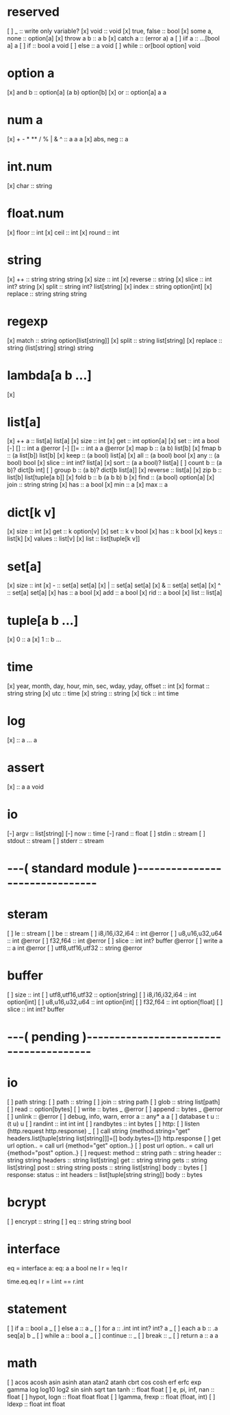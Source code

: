 # reserved
[ ] _            :: write only variable?
[x] void         :: void
[x] true, false  :: bool
[x] some a, none :: option[a]
[x] throw a b    :: a b
[x] catch a      :: (error a) a
[ ] iif a        :: ...[bool a] a
[ ] if           :: bool a void
[ ] else         :: a void
[ ] while        :: or[bool option] void

# option a
[x] and b :: option[a] (a b) option[b]
[x] or    :: option[a] a a

# num a
[x] + - * ** / % | & ^ :: a a a
[x] abs, neg :: a

# int.num
[x] char   :: string

# float.num
[x] floor  :: int
[x] ceil   :: int
[x] round  :: int

# string
[x] ++      :: string string string
[x] size    :: int
[x] reverse :: string
[x] slice   :: int int? string
[x] split   :: string int? list[string]
[x] index   :: string option[int]
[x] replace :: string string string

# regexp
[x] match   :: string option[list[string]]
[x] split   :: string list[string]
[x] replace :: string (list[string] string) string

# lambda[a b ...]
[x]

# list[a]
[x] ++ a    :: list[a] list[a]
[x] size    :: int
[x] get     :: int option[a]
[x] set     :: int a bool
[-] []      :: int a @error
[-] []=     :: int a a @error
[x] map b   :: (a b) list[b]
[x] fmap b  :: (a list[b]) list[b]
[x] keep    :: (a bool) list[a]
[x] all     :: (a bool) bool
[x] any     :: (a bool) bool
[x] slice   :: int int? list[a]
[x] sort    :: (a a bool)? list[a]
[ ] count b :: (a b)? dict[b int]
[ ] group b :: (a b)? dict[b list[a]]
[x] reverse :: list[a]
[x] zip b   :: list[b] list[tuple[a b]]
[x] fold b  :: b (a b b) b
[x] find    :: (a bool) option[a]
[x] join    :: string string
[x] has     :: a bool
[x] min     :: a
[x] max     :: a

# dict[k v]
[x] size   :: int
[x] get    :: k option[v]
[x] set    :: k v bool
[x] has    :: k bool
[x] keys   :: list[k]
[x] values :: list[v]
[x] list   :: list[tuple[k v]]

# set[a]
[x] size   :: int
[x] -      :: set[a] set[a]
[x] |      :: set[a] set[a]
[x] &      :: set[a] set[a]
[x] ^      :: set[a] set[a]
[x] has    :: a bool
[x] add    :: a bool
[x] rid    :: a bool
[x] list   :: list[a]

# tuple[a b ...]
[x] 0 :: a
[x] 1 :: b
...

# time
[x] year, month, day, hour, min, sec, wday, yday, offset :: int
[x] format :: string string
[x] utc    :: time
[x] string :: string
[x] tick   :: int time

# log
[x] :: a ... a

# assert
[x] :: a a void

# io
[-] argv   :: list[string]
[-] now    :: time
[-] rand   :: float
[ ] stdin  :: stream
[ ] stdout :: stream
[ ] stderr :: stream

# ---( standard module )-------------------------------

# steram
[ ] le               :: stream
[ ] be               :: stream
[ ] i8,i16,i32,i64   :: int @error
[ ] u8,u16,u32,u64   :: int @error
[ ] f32,f64          :: int @error
[ ] slice            :: int int? buffer @error
[ ] write a          :: a int @error
[ ] utf8,utf16,utf32 :: string @error

# buffer
[ ] size             :: int
[ ] utf8,utf16,utf32 :: option[string]
[ ] i8,i16,i32,i64   :: int option[int]
[ ] u8,u16,u32,u64   :: int option[int]
[ ] f32,f64          :: int option[float]
[ ] slice            :: int int? buffer

# ---( pending )---------------------------------------
# io
[ ] path string:
[ ]   path   :: string
[ ]   join   :: string path
[ ]   glob   :: string list[path]
[ ]   read   :: option[bytes]
[ ]   write  :: bytes _ @error
[ ]   append :: bytes _ @error
[ ]   unlink :: @error
[ ] debug, info, warn, error a :: any* a a
[ ] database t u :: (t u) u
[ ] randint :: int int int
[ ] randbytes :: int bytes
[ ] http:
[ ]   listen (http.request http.response) _
[ ]   call string {method.string="get" headers.list[tuple[string list[string]]]=[] body.bytes=[]} http.response
[ ]   get url option.. = call url {method="get" option..}
[ ]   post url option.. = call url {method="post" option..}
[ ]   request:
        method  :: string
        path    :: string
        header  :: string string
        headers :: string list[string]
        get     :: string string
        gets    :: string list[string]
        post    :: string string
        posts   :: string list[string]
        body    :: bytes
[ ]   response:
        status  :: int
        headers :: list[tuple[string string]]
        body    :: bytes

# bcrypt
[ ] encrypt :: string
[ ] eq      :: string string bool


# interface
eq = interface a:
  eq: a a bool
  ne l r = !eq l r

time.eq.eq l r = l.int == r.int

# statement
[ ] if a      :: bool a _
[ ] else a    :: a _
[ ] for a     :: .int int int? int? a _
[ ] each a b  :: .a seq[a] b _
[ ] while a   :: bool a _
[ ] continue  :: _
[ ] break     :: _
[ ] return a  :: a a

# math
[ ] acos acosh asin asinh atan atan2 atanh cbrt cos cosh erf erfc exp gamma log log10 log2 sin sinh sqrt tan tanh :: float float
[ ] e, pi, inf, nan :: float
[ ] hypot, logn :: float float float
[ ] lgamma, frexp :: float (float, int)
[ ] ldexp :: float int float
